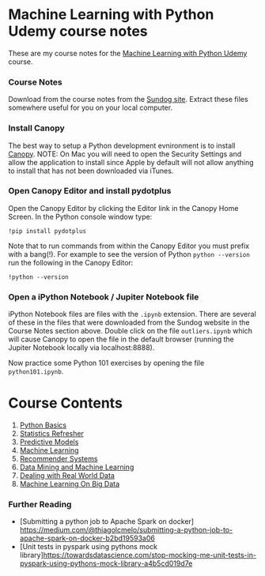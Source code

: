 # Machine Learning with Python Udemy course notes

These are my course notes for the [Machine Learning with Python Udemy](https://www.udemy.com/data-science-and-machine-learning-with-python-hands-on/) course.

### Course Notes

Download from the course notes from the [Sundog site](http://media.sundog-soft.com/Udemy/DataScience.zip). Extract these files somewhere useful for you on your local computer.

### Install Canopy

The best way to setup a Python development evnironment is to install [Canopy](https://store.enthought.com/downloads/). NOTE: On Mac you will need to open the Security Settings and allow the application to install since Apple by default will not allow anything to install that has not been downloaded via iTunes.

### Open Canopy Editor and install pydotplus

Open the Canopy Editor by clicking the Editor link in the Canopy Home Screen. In the Python console window type:

```
!pip install pydotplus
```

Note that to run commands from within the Canopy Editor you must prefix with a bang(!). For example to see the version of Python `python --version` run the following in the Canopy Editor:

```
!python --version
```

### Open a iPython Notebook / Jupiter Notebook file

iPython Notebook files are files with the `.ipynb` extension. There are several of these in the files that were downloaded from the Sundog website in the Course Notes section above. Double click on the file `outliers.ipynb` which will cause Canopy to open the file in the default browser (running the Jupiter Notebook locally via localhost:8888).

Now practice some Python 101 exercises by opening the file `python101.ipynb`.

# Course Contents

1. [Python Basics](/1-Python-Basics/)
1. [Statistics Refresher](/2-Statistics-Refresher/)
1. [Predictive Models](/3-Predictive-Models/)
1. [Machine Learning](/4-Machine-Learning/)
1. [Recommender Systems](/5-Recommender-Systems/)
1. [Data Mining and Machine Learning](/6-Data-Mining-and-Machine-Learning/)
1. [Dealing with Real World Data](/7-Dealing-with-Real-World-Data/)
1. [Machine Learning On Big Data](/8-Machine-Learning-On-Big-Data/)

### Further Reading

* [Submitting a python job to Apache Spark on docker] https://medium.com/@thiagolcmelo/submitting-a-python-job-to-apache-spark-on-docker-b2bd19593a06
* [Unit tests in pyspark using pythons mock library]https://towardsdatascience.com/stop-mocking-me-unit-tests-in-pyspark-using-pythons-mock-library-a4b5cd019d7e